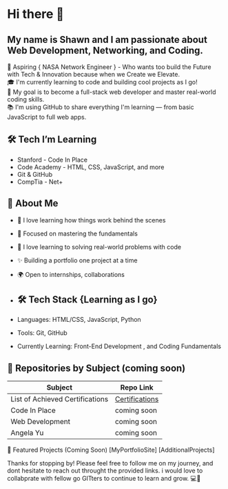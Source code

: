 # Hi there 👋

## My name is Shawn and I am passionate about Web Development, Networking, and Coding. 
 
🚀 Aspiring { NASA Network Engineer } - Who wants too build the Future with Tech & Innovation because when we Create we Elevate.   
🎓 I'm currently learning to code and building cool projects as I go!  
🚀 My goal is to become a full-stack web developer and master real-world coding skills.  
📚 I'm using GitHub to share everything I'm learning — from basic JavaScript to full web apps.


## 🛠️ Tech I’m Learning

- Stanford - Code In Place 
- Code Academy - HTML, CSS, JavaScript, and more
- Git & GitHub
- CompTia - Net+


## 🌱 About Me

- 🧩 I love learning how things work behind the scenes
- 🎯 Focused on mastering the fundamentals
- 🧠 I love learning to solving real-world problems with code  
- ✨ Building a portfolio one project at a time
- 🌍 Open to internships, collaborations

- ## 🛠️ Tech Stack {Learning as I go}
- Languages: HTML/CSS, JavaScript, Python
- Tools: Git, GitHub
- Currently Learning: Front-End Development , and Coding Fundamentals 
  <!--
  This is how you add the courses
  --> 
## 📁 Repositories by Subject (coming soon)

| Subject                             | Repo Link  |
|-------------------------------------|-------------------------------------------------------------------|
|  List of Achieved  Certifications   |[Certifications](https://github.com/JacobsenShawn/Certifications-)
|  Code In Place      | coming soon   |     
|  Web Development    | coming soon   |     
|  Angela Yu   | coming soon   |  
<!--

|  Code In Place      | [Algo-Practice](https://github.com/YourUsername/Algo-Practice) |     <---  the repo i create url goes here 
|  Web Development    | [WebDev-Course](https://github.com/YourUsername/WebDev-Course) |     <---  the repo i create url goes here 
-->
🚀 Featured Projects (Coming Soon)
[MyPortfolioSite]
[AdditionalProjects]

Thanks for stopping by! 
Please feel free to follow me on my journey, and dont hesitate to reach out throught the provided links.
i would love to collabprate with fellow go GITters to continue to learn and grow. 💻🧠

